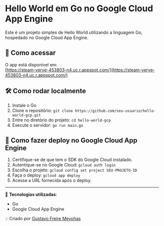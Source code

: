 # Hello World em Go no Google Cloud App Engine

Este é um projeto simples de Hello World utilizando a linguagem Go, hospedado no Google Cloud App Engine.

## 🔹 Como acessar
O app está disponível em:  
[https://steam-verve-453803-n4.uc.r.appspot.com/](https://steam-verve-453803-n4.uc.r.appspot.com/)

## 🛠️ Como rodar localmente
1. Instale o Go
2. Clone o repositório:
```git clone https://github.com/seu-usuario/hello-world-gcp.git```
3. Entre no diretório do projeto:
```cd hello-world-gcp```
4. Execute o servidor:
```go run main.go```

## 🚀 Como fazer deploy no Google Cloud App Engine
1. Certifique-se de que tem o SDK do Google Cloud instalado.
2. Autentique-se no Google Cloud: 
```gcloud auth login```
3. Escolha o projeto: 
```gcloud config set project SEU-PROJETO-ID```
4. Faça o deploy:
```gcloud app deploy```
5. Acesse a URL fornecida após o deploy.

---

📌 **Tecnologias utilizadas**:  
- Go  
- Google Cloud App Engine  

💡 Criado por [Gustavo Freire Meyohas](https://github.com/gumeyohas)
